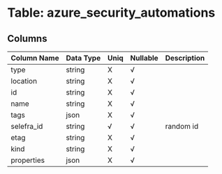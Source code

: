 # Table: azure_security_automations

## Columns 

|  Column Name   |  Data Type  | Uniq | Nullable | Description | 
|  ----  | ----  | ----  | ----  | ---- | 
| type | string | X | √ |  | 
| location | string | X | √ |  | 
| id | string | X | √ |  | 
| name | string | X | √ |  | 
| tags | json | X | √ |  | 
| selefra_id | string | √ | √ | random id | 
| etag | string | X | √ |  | 
| kind | string | X | √ |  | 
| properties | json | X | √ |  | 


